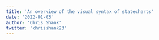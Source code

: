 ```yaml
---
title: 'An overview of the visual syntax of statecharts'
date: '2022-01-03'
author: 'Chris Shank'
twitter: 'chrisshank23'
---
```

